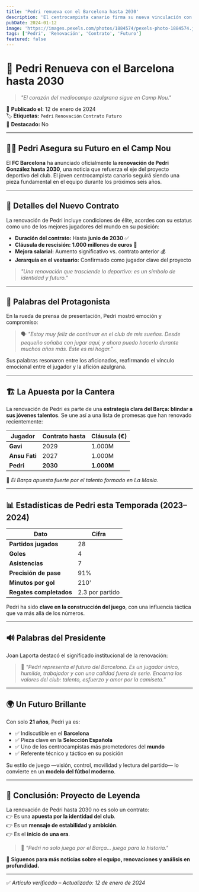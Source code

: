 ```yaml
---
title: 'Pedri renueva con el Barcelona hasta 2030'
description: 'El centrocampista canario firma su nueva vinculación con el club azulgrana con una cláusula de rescisión de 1.000 millones de euros'
pubDate: 2024-01-12
image: 'https://images.pexels.com/photos/1884574/pexels-photo-1884574.jpeg'
tags: ['Pedri', 'Renovación', 'Contrato', 'Futuro']
featured: false
---
```


# 🌟 Pedri Renueva con el Barcelona hasta 2030

> _"El corazón del mediocampo azulgrana sigue en Camp Nou."_

📅 **Publicado el:** 12 de enero de 2024  
🏷️ **Etiquetas:** `Pedri` `Renovación` `Contrato` `Futuro`  
🔶 **Destacado:** No

---

## 🔵🔴 Pedri Asegura su Futuro en el Camp Nou

El **FC Barcelona** ha anunciado oficialmente la **renovación de Pedri González hasta 2030**, una noticia que refuerza el eje del proyecto deportivo del club. El joven centrocampista canario seguirá siendo una pieza fundamental en el equipo durante los próximos seis años.

---

## 📄 Detalles del Nuevo Contrato

La renovación de Pedri incluye condiciones de élite, acordes con su estatus como uno de los mejores jugadores del mundo en su posición:

- **Duración del contrato:** Hasta **junio de 2030** ✅
- **Cláusula de rescisión:** **1.000 millones de euros** 💎
- **Mejora salarial:** Aumento significativo vs. contrato anterior 💰
- **Jerarquía en el vestuario:** Confirmado como jugador clave del proyecto

> _"Una renovación que trasciende lo deportivo: es un símbolo de identidad y futuro."_

---

## 💬 Palabras del Protagonista

En la rueda de prensa de presentación, Pedri mostró emoción y compromiso:

> 🗣️ _"Estoy muy feliz de continuar en el club de mis sueños. Desde pequeño soñaba con jugar aquí, y ahora puedo hacerlo durante muchos años más. Este es mi hogar."_

Sus palabras resonaron entre los aficionados, reafirmando el vínculo emocional entre el jugador y la afición azulgrana.

---

## 🏗️ La Apuesta por la Cantera

La renovación de Pedri es parte de una **estrategia clara del Barça: blindar a sus jóvenes talentos**. Se une así a una lista de promesas que han renovado recientemente:

| Jugador       | Contrato hasta | Cláusula (€) |
| ------------- | -------------- | ------------ |
| **Gavi**      | 2029           | 1.000M       |
| **Ansu Fati** | 2027           | 1.000M       |
| **Pedri**     | **2030**       | **1.000M**   |

📌 _El Barça apuesta fuerte por el talento formado en La Masía._

---

## 📊 Estadísticas de Pedri esta Temporada (2023–2024)

| Dato                    | Cifra           |
| ----------------------- | --------------- |
| **Partidos jugados**    | 28              |
| **Goles**               | 4               |
| **Asistencias**         | 7               |
| **Precisión de pase**   | 91%             |
| **Minutos por gol**     | 210'            |
| **Regates completados** | 2.3 por partido |

Pedri ha sido **clave en la construcción del juego**, con una influencia táctica que va más allá de los números.

---

## 🔊 Palabras del Presidente

Joan Laporta destacó el significado institucional de la renovación:

> 🎤 _"Pedri representa el futuro del Barcelona. Es un jugador único, humilde, trabajador y con una calidad fuera de serie. Encarna los valores del club: talento, esfuerzo y amor por la camiseta."_

---

## 🌍 Un Futuro Brillante

Con solo **21 años**, Pedri ya es:

- ✅ Indiscutible en el **Barcelona**
- ✅ Pieza clave en la **Selección Española**
- ✅ Uno de los centrocampistas más prometedores del **mundo**
- ✅ Referente técnico y táctico en su posición

Su estilo de juego —visión, control, movilidad y lectura del partido— lo convierte en un **modelo del fútbol moderno**.

---

## 🏁 Conclusión: Proyecto de Leyenda

La renovación de Pedri hasta 2030 no es solo un contrato:  
👉 Es una **apuesta por la identidad del club**.  
👉 Es un **mensaje de estabilidad y ambición**.  
👉 Es el **inicio de una era**.

> 📣 _"Pedri no solo juega por el Barça… juega para la historia."_

🔁 **Síguenos para más noticias sobre el equipo, renovaciones y análisis en profundidad.**

---

✅ _Artículo verificado – Actualizado: 12 de enero de 2024_
